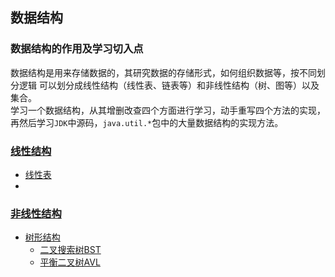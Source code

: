 ## 数据结构
### 数据结构的作用及学习切入点
数据结构是用来存储数据的，其研究数据的存储形式，如何组织数据等，按不同划分逻辑
可以划分成线性结构（线性表、链表等）和非线性结构（树、图等）以及集合。\
学习一个数据结构，从其增删改查四个方面进行学习，动手重写四个方法的实现，
再然后学习`JDK`中源码，`java.util.*`包中的大量数据结构的实现方法。

### [线性结构]()
* [线性表]()
*
### [非线性结构]()
* [树形结构]()
	* [二叉搜索树BST][1]
	* [平衡二叉树AVL][2]
	




[1]:https://github.com/foooever/Java2020/blob/master/%E6%95%B0%E6%8D%AE%E7%BB%93%E6%9E%84/%E4%BA%8C%E5%8F%89%E6%90%9C%E7%B4%A2%E6%A0%91BST/%E4%BA%8C%E5%8F%89%E6%90%9C%E7%B4%A2%E6%A0%91BST.md
[2]:https://github.com/foooever/Java2020/blob/master/%E6%95%B0%E6%8D%AE%E7%BB%93%E6%9E%84/%E5%B9%B3%E8%A1%A1%E4%BA%8C%E5%8F%89%E6%A0%91AVL/AVL.md
	
